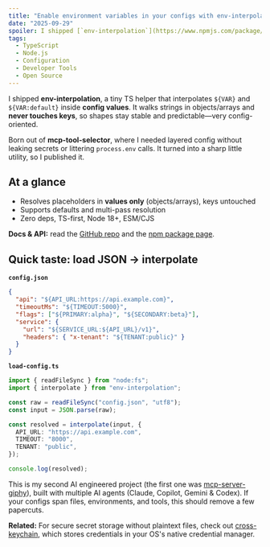 ```yaml
---
title: "Enable environment variables in your configs with env-interpolation"
date: "2025-09-29"
spoiler: I shipped [`env-interpolation`](https://www.npmjs.com/package/env-interpolation), a tiny TS helper that interpolates `${VAR}` and `${VAR:default}` inside config values. It walks strings in objects/arrays and never touches keys, so shapes stay stable and predictable—very config-oriented.
tags:
  - TypeScript
  - Node.js
  - Configuration
  - Developer Tools
  - Open Source
---
```


I shipped **env-interpolation**, a tiny TS helper that interpolates `${VAR}` and `${VAR:default}` inside **config values**. It walks strings in objects/arrays and **never touches keys**, so shapes stay stable and predictable—very config-oriented.

Born out of **mcp-tool-selector**, where I needed layered config without leaking secrets or littering `process.env` calls. It turned into a sharp little utility, so I published it.

## At a glance

- Resolves placeholders in **values only** (objects/arrays), keys untouched
- Supports defaults and multi-pass resolution
- Zero deps, TS-first, Node 18+, ESM/CJS

**Docs & API:** read the [GitHub repo](https://github.com/magarcia/env-interpolation) and the [npm package page](https://www.npmjs.com/package/env-interpolation).

## Quick taste: load JSON → interpolate

**`config.json`**

```json
{
  "api": "${API_URL:https://api.example.com}",
  "timeoutMs": "${TIMEOUT:5000}",
  "flags": ["${PRIMARY:alpha}", "${SECONDARY:beta}"],
  "service": {
    "url": "${SERVICE_URL:${API_URL}/v1}",
    "headers": { "x-tenant": "${TENANT:public}" }
  }
}
```

**`load-config.ts`**

```ts
import { readFileSync } from "node:fs";
import { interpolate } from "env-interpolation";

const raw = readFileSync("config.json", "utf8");
const input = JSON.parse(raw);

const resolved = interpolate(input, {
  API_URL: "https://api.example.com",
  TIMEOUT: "8000",
  TENANT: "public",
});

console.log(resolved);
```

This is my second AI engineered project (the first one was [mcp-server-giphy](https://github.com/magarcia/mcp-server-giphy)), built with multiple AI agents (Claude, Copilot, Gemini & Codex). If your configs span files, environments, and tools, this should remove a few papercuts.

**Related:** For secure secret storage without plaintext files, check out [cross-keychain](/blog/cross-platform-secret-storage-with-cross-keychain), which stores credentials in your OS's native credential manager.
